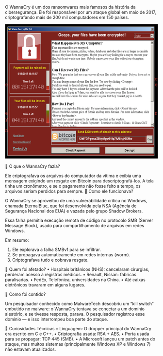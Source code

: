 O WannaCry é um dos ransomwares mais famosos da história da cibersegurança. Ele foi responsável por um ataque global em maio de 2017, criptografando mais de 200 mil computadores em 150 países.

![descrição](/imgs/wannacry.png)


🧨 O que o WannaCry fazia?

Ele criptografava os arquivos do computador da vítima e exibia uma mensagem exigindo um resgate em Bitcoin para descriptografá-los. A tela tinha um cronômetro, e se o pagamento não fosse feito a tempo, os arquivos seriam perdidos para sempre.
🧠 Como ele funcionava?

O WannaCry se aproveitou de uma vulnerabilidade crítica no Windows, chamada EternalBlue, que foi desenvolvida pela NSA (Agência de Segurança Nacional dos EUA) e vazada pelo grupo Shadow Brokers.

Essa falha permitia execução remota de código no protocolo SMB (Server Message Block), usado para compartilhamento de arquivos em redes Windows.

Em resumo:
 1. Ele explorava a falha SMBv1 para se infiltrar.
 2. Se propagava automaticamente em redes internas (worm).
 3. Criptografava tudo e cobrava resgate.

🏥 Quem foi afetado?
 • Hospitais britânicos (NHS): cancelaram cirurgias, perderam acesso a registros médicos.
 • Renault, Nissan: fábricas paralisadas.
 • FedEx, Telefónica, universidades na China.
 • Até caixas eletrônicos travaram em alguns lugares.

🔐 Como foi contido?

Um pesquisador conhecido como MalwareTech descobriu um “kill switch” embutido no malware: o WannaCry tentava se conectar a um domínio aleatório, e se tivesse resposta, parava. O pesquisador registrou esse domínio — e isso interrompeu boa parte do ataque.

🧬 Curiosidades Técnicas
 • Linguagem: O dropper principal do WannaCry era escrito em C e C++.
 • Criptografia usada: RSA + AES.
 • Porta usada para se propagar: TCP 445 (SMB).
 • A Microsoft lançou um patch antes do ataque, mas muitos sistemas (principalmente Windows XP e Windows 7) não estavam atualizados.
